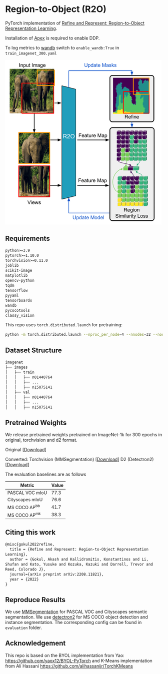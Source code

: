 # Region-to-Object (R2O)

PyTorch implementation of [Refine and Represent: Region-to-Object Representation Learning](https://arxiv.org/abs/2208.11821).

Installation of [Apex](https://github.com/NVIDIA/apex) is required to enable DDP.

To log metrics to [wandb](https://github.com/wandb/client) switch to `enable_wandb:True` in `train_imagenet_300.yaml`

<p align="left">
  <img src="./r2o_teaser.png" width="500">
</p>

## Requirements

```
python>=3.9
pytorch>=1.10.0
torchvision>=0.11.0
joblib
scikit-image
matplotlib
opencv-python
tqdm
tensorflow
pyyaml
tensorboardx
wandb
pycocotools
classy_vision
```

This repo uses `torch.distributed.launch` for pretraining:

```bash
python -m torch.distributed.launch --nproc_per_node=4 --nnodes=32 --node_rank=0 --master_addr="" --master_port=12345 r2o_main.py --cfg={CONFIG_FILENAME}
```

## Dataset Structure

```none
imagenet
├── images
│   ├── train
│   │   ├── n01440764
│   │   ├── ...
│   │   ├── n15075141
│   ├── val
│   │   ├── n01440764
│   │   ├── ...
│   │   ├── n15075141
```

## Pretrained Weights
We release pretrained weights pretrained on ImageNet-1k for 300 epochs in original, torchvision and d2 format.

Original [[Download](https://drive.google.com/file/d/17xXfI-7KSgjZZNUfwsIU7s1JY7otjCyX/view?usp=sharing)]

Converted: Torchvision (MMSegmentation) [[Download](https://drive.google.com/file/d/1VZr8khgqZ4hAx3SlQ2ctbjKdtikIROIA/view?usp=sharing)]  D2 (Detectron2) [[Download](https://drive.google.com/file/d/1Iko-BSkrxf_SZUav0CfIfM5PakOIUFVU/view?usp=sharing)] 

The evaluation baselines are as follows

|         Metric         | Value  |
|------------------|---|
|  PASCAL VOC mIoU | 77.3 |
| Cityscapes mIoU  | 76.6  |
|    MS COCO $\text{AP}^{\text{bb}}$ | 41.7  |
|    MS COCO $\text{AP}^{\text{mk}}$ |  38.3 |

## Citing this work

```
@misc{gokul2022refine,
  title = {Refine and Represent: Region-to-Object Representation Learning},
  author = {Gokul, Akash and Kallidromitis, Konstantinos and Li, Shufan and Kato, Yusuke and Kozuka, Kazuki and Darrell, Trevor and Reed, Colorado J},
  journal={arXiv preprint arXiv:2208.11821},
  year = {2022}
}
```

## Reproduce Results

We use [MMSegmentation](https://github.com/open-mmlab/mmsegmentation) for PASCAL VOC and Cityscapes semantic segmentation. We use [detectron2](https://github.com/facebookresearch/detectron2) for MS COCO object detection and instance segmentation. The corresponding config can be found in `evaluation` folder.

## Acknowledgement

This repo is based on the BYOL implementation from Yao: https://github.com/yaox12/BYOL-PyTorch and K-Means implementation from Ali Hassani https://github.com/alihassanijr/TorchKMeans
